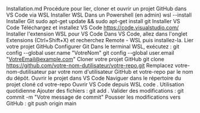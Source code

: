 Installation.md
Procédure pour lier, cloner et ouvrir un projet GitHub dans VS Code via WSL Installer WSL
Dans un Powershell (en admin) wsl --install
Installer Git
sudo apt-get update && sudo apt-get install git Installer VS Code
Téléchargez et installez VS Code
https://code.visualstudio.com/
Installer l'extension WSL pour VS Code
Dans VS Code, allez dans l'onglet Extensions (Ctrl+Shift+X) et recherchez Remote - WSL puis installez-la.
Lier votre projet GitHub
Configurer Git
Dans le terminal WSL, exécutez :
git config --global user.name "VotreNom" git config --global user.email "VotreEmail@example.com" Cloner votre projet GitHub git clone https://github.com/votre-nom-dutilisateur/votre-repo.git
Remplacez votre-nom-dutilisateur par votre nom d'utilisateur GitHub et votre-repo par le nom du dépôt.
Ouvrir le projet dans VS Code
Naviguer dans le répertoire du projet cloné
cd votre-repo Ouvrir VS Code depuis WSL code . Utilisation quotidienne
Ajouter des fichiers :
git add .
Valider des modifications :
git commit -m "Votre message de commit"
Pousser les modifications vers GitHub :
git push origin main